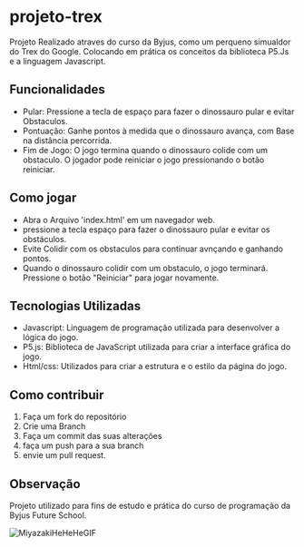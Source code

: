 # projeto-trex

Projeto Realizado atraves do curso da Byjus, como um perqueno simualdor do Trex do Google. Colocando em prática os conceitos da biblioteca P5.Js e a linguagem Javascript.

## Funcionalidades
<ul>
<li>Pular: Pressione a tecla de espaço para fazer o dinossauro pular e evitar Obstaculos.</li>
<li>Pontuação: Ganhe pontos à medida que o dinossauro avança, com Base na distância percorrida.</li>
<li>Fim de Jogo: O jogo termina quando o dinossauro colide com um obstaculo. O jogador pode reiniciar o jogo pressionando o botão reiniciar.</li>
</ul>

## Como jogar
<ul>
<li>Abra o Arquivo 'index.html' em um navegador web.</li>
<li>pressione a tecla espaço para fazer o dinossauro pular e evitar os obstáculos.</li>
<li>Evite Colidir com os obstaculos para continuar avnçando e ganhando pontos.</li>
<li>Quando o dinossauro colidir com um obstaculo, o jogo terminará. Pressione o botão "Reiniciar" para jogar novamente.</li>
</ul>

## Tecnologias Utilizadas

<ul>
<li>Javascript: Linguagem de programação utilizada para desenvolver a lógica do jogo.</li>
<li>P5.js: Biblioteca de JavaScript utilizada para criar a interface gráfica do jogo.</li>
<li>Html/css: Utilizados para criar a estrutura e o estilo da página do jogo.</li>
</ul>

## Como  contribuir
<ol>
<li> Faça um fork do repositório</li>
<li> Crie uma Branch</li>
<li>  Faça um commit das suas alterações</li>
<li> faça um push para a sua branch</li>
<li>  envie um pull request.</li>
</ol>

 ## Observação

Projeto utilizado para fins de estudo e prática do curso de programação da Byjus Future School.

![MiyazakiHeHeHeGIF](https://github.com/ErikaMendes89/projeto-trex/assets/95776659/359f5a55-a354-4e09-8cf1-c64c1b2796d9)



